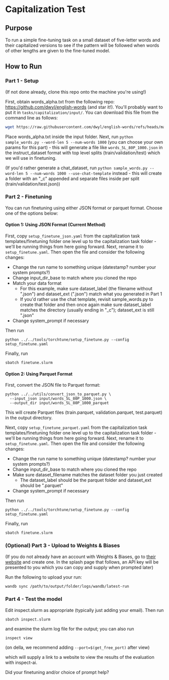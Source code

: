 # Capitalization Test

## Purpose

To run a simple fine-tuning task on a small dataset of five-letter words and their capitalized versions to see if the pattern will be followed when words of other lengths are given to the fine-tuned model.

## How to Run

### Part 1 - Setup

(If not done already, clone this repo onto the machine you're using!)

First, obtain words_alpha.txt from the following repo: https://github.com/dwyl/english-words (and star it!). You'll probably want to put it in `tasks/capitalization/input/`.  You can download this file from the command line as follows:

```bash
wget https://raw.githubusercontent.com/dwyl/english-words/refs/heads/master/words_alpha.txt
```

Place words_alpha.txt inside the input folder. Next, run `python sample_words.py --word-len 5 --num-words 1000` (you can choose your own params for this part) - this will generate a file like `words_5L_80P_1000.json` in the instruct_dataset format with top level splits (train/validation/test) which we will use in finetuning.

(If you'd rather generate a chat_dataset, run `python sample_words.py --word-len 5 --num-words 1000 --use-chat-template` instead - this will create a folder with an "_c" appended and separate files inside per split (train/validation/test.json))

### Part 2 - Finetuning

You can run finetuning using either JSON format or parquet format. Choose one of the options below:

#### Option 1: Using JSON Format (Current Method)

First, copy `setup_finetune_json.yaml` from the capitalization task templates/finetuning folder one level up to the capitalization task folder - we'll be running things from here going forward. Next, rename it to `setup_finetune.yaml`. Then open the file and consider the following changes:

- Change the run name to something unique (datestamp? number your system prompts?)
- Change input_dir_base to match where you cloned the repo
- Match your data format
  - For this example, make sure dataset_label (the filename without ".json") and dataset_ext (".json") match what you generated in Part 1 
  - If you'd rather use the chat template, revisit sample_words.py to create that folder and then once again make sure dataset_label matches the directory (usually ending in "_c"); dataset_ext is still ".json"
- Change system_prompt if necessary

Then run

```
python ../../tools/torchtune/setup_finetune.py --config setup_finetune.yaml
```

Finally, run

```
sbatch finetune.slurm
```

#### Option 2: Using Parquet Format

First, convert the JSON file to Parquet format:

```
python ../../utils/convert_json_to_parquet.py \
  --input_json input/words_5L_80P_1000.json \
  --output_dir input/words_5L_80P_1000_parquet
```

This will create Parquet files (train.parquet, validation.parquet, test.parquet) in the output directory.

Next, copy `setup_finetune_parquet.yaml` from the capitalization task templates/finetuning folder one level up to the capitalization task folder - we'll be running things from here going forward. Next, rename it to `setup_finetune.yaml`. Then open the file and consider the following changes:

- Change the run name to something unique (datestamp? number your system prompts?)
- Change input_dir_base to match where you cloned the repo
- Make sure dataset_filename matches the dataset folder you just created
  - The dataset_label should be the parquet folder and dataset_ext should be ".parquet"
- Change system_prompt if necessary

Then run

```
python ../../tools/torchtune/setup_finetune.py --config setup_finetune.yaml
```

Finally, run

```
sbatch finetune.slurm
```

### (Optional) Part 3 - Upload to Weights & Biases

(If you do not already have an account with Weights & Biases, go to [their website](https://wandb.ai) and create one. In the splash page that follows, an API key will be presented to you which you can copy and supply when prompted later)

Run the following to upload your run:

```bash
wandb sync /path/to/output/folder/logs/wandb/latest-run
```

### Part 4 - Test the model

Edit inspect.slurm as appropriate (typically just adding your email). Then run

```
sbatch inspect.slurm
```

and examine the slurm log file for the output; you can also run

```
inspect view
```

(on della, we recommend adding `--port=$(get_free_port)` after view)

which will supply a link to a website to view the results of the evaluation with inspect-ai.

Did your finetuning and/or choice of prompt help?